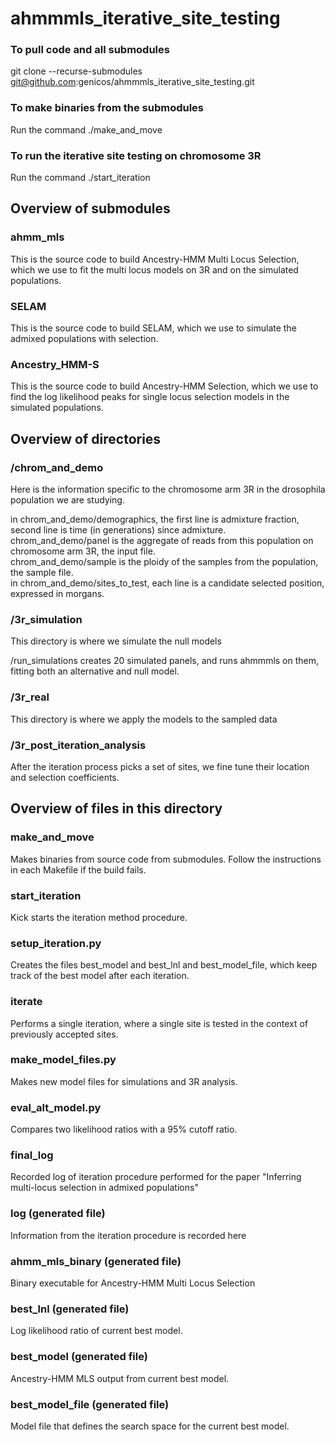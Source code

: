 # ahmmmls_iterative_site_testing



### To pull code and all submodules
git clone --recurse-submodules git@github.com:genicos/ahmmmls_iterative_site_testing.git


### To make binaries from the submodules
Run the command ./make_and_move

### To run the iterative site testing on chromosome 3R
Run the command ./start_iteration

## Overview of submodules

### ahmm_mls
This is the source code to build Ancestry-HMM Multi Locus Selection, which we use to fit the multi locus models on 3R and on the simulated populations.

### SELAM
This is the source code to build SELAM, which we use to simulate the admixed populations with selection.

### Ancestry_HMM-S
This is the source code to build Ancestry-HMM Selection, which we use to find the log likelihood peaks for single locus selection models in the simulated populations. 


## Overview of directories

### /chrom_and_demo
Here is the information specific to the chromosome arm 3R in the drosophila population we are studying.

in chrom_and_demo/demographics, the first line is admixture fraction, second line is time (in generations) since admixture.  
chrom_and_demo/panel is the aggregate of reads from this population on chromosome arm 3R, the input file.  
chrom_and_demo/sample is the ploidy of the samples from the population, the sample file.  
in chrom_and_demo/sites_to_test, each line is a candidate selected position, expressed in morgans.  

### /3r_simulation
This directory is where we simulate the null models

/run_simulations creates 20 simulated panels, and runs ahmmmls on them, fitting both an alternative and null model.

### /3r_real
This directory is where we apply the models to the sampled data

### /3r_post_iteration_analysis
After the iteration process picks a set of sites, we fine tune their location and selection coefficients. 


## Overview of files in this directory

### make_and_move
Makes binaries from source code from submodules. Follow the instructions in each Makefile if the build fails.

### start_iteration
Kick starts the iteration method procedure.

### setup_iteration.py
Creates the files best_model and best_lnl and best_model_file, which keep track of the best model after each iteration. 

### iterate
Performs a single iteration, where a single site is tested in the context of previously accepted sites.

### make_model_files.py
Makes new model files for simulations and 3R analysis. 

### eval_alt_model.py
Compares two likelihood ratios with a 95% cutoff ratio.

### final_log
Recorded log of iteration procedure performed for the paper "Inferring multi-locus selection in admixed populations"

### log (generated file)
Information from the iteration procedure is recorded here

### ahmm_mls_binary (generated file)
Binary executable for Ancestry-HMM Multi Locus Selection

### best_lnl (generated file)
Log likelihood ratio of current best model.

### best_model (generated file)
Ancestry-HMM MLS output from current best model.

### best_model_file (generated file)
Model file that defines the search space for the current best model.
